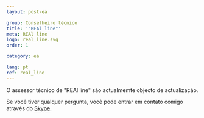 ```yaml
---
layout: post-ea

group: Сonselheiro técnico
title: '"REAl line"'
meta: REAl line
logo: real_line.svg
order: 1

category: ea

lang: pt
ref: real_line
---
```


O assessor técnico de "REAl line" são actualmemte objecto de actualização.

Se você tiver qualquer pergunta, você pode entrar em contato comigo através do <a href="skype:chutkoy89?chat" target="_blank">Skype</a>. 
